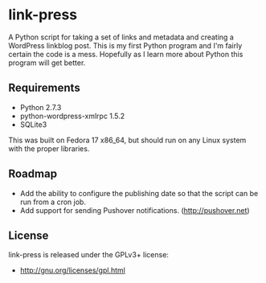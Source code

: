 link-press
==========

A Python script for taking a set of links and metadata and creating a WordPress linkblog post. This is my first Python program and I'm fairly certain the code is a mess. Hopefully as I learn more about Python this program will get better.

Requirements
------------

* Python 2.7.3
* python-wordpress-xmlrpc 1.5.2
* SQLite3

This was built on Fedora 17 x86_64, but should run on any Linux system with the proper libraries.

Roadmap
-------

* Add the ability to configure the publishing date so that the script can be run from a cron job.
* Add support for sending Pushover notifications. (http://pushover.net)

License
-------

link-press is released under the GPLv3+ license:
* http://gnu.org/licenses/gpl.html
